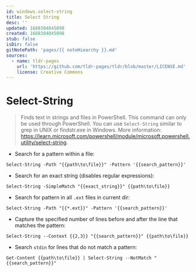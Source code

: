 ```yaml
---
id: windows.select-string
title: Select String
desc: ''
updated: 1688304045098
created: 1688304045098
stub: false
isDir: false
gitNotePath: 'pages/{{ noteHiearchy }}.md'
sources:
  - name: tldr-pages
    url: 'https://github.com/tldr-pages/tldr/blob/master/LICENSE.md'
    license: Creative Commons
---
```

# Select-String

> Finds text in strings and files in PowerShell.
> This command can only be used through PowerShell.
> You can use `Select-String` similar to grep in UNIX or findstr.exe in Windows.
> More information: <https://learn.microsoft.com/powershell/module/microsoft.powershell.utility/select-string>.

- Search for a pattern within a file:

`Select-String -Path "{{path\to\file}}" -Pattern '{{search_pattern}}'`

- Search for an exact string (disables regular expressions):

`Select-String -SimpleMatch "{{exact_string}}" {{path\to\file}}`

- Search for pattern in all `.ext` files in current dir:

`Select-String -Path "{{*.ext}}" -Pattern '{{search_pattern}}'`

- Capture the specified number of lines before and after the line that matches the pattern:

`Select-String --Context {{2,3}} "{{search_pattern}}" {{path\to\file}}`

- Search `stdin` for lines that do not match a pattern:

`Get-Content {{path\to\file}} | Select-String --NotMatch "{{search_pattern}}"`

